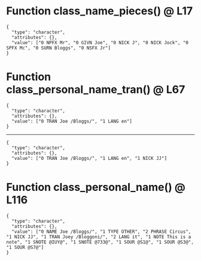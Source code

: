 # Function class_name_pieces() @ L17

    {
      "type": "character",
      "attributes": {},
      "value": ["0 NPFX Mr", "0 GIVN Joe", "0 NICK J", "0 NICK Jock", "0 SPFX Mc", "0 SURN Bloggs", "0 NSFX Jr"]
    }

# Function class_personal_name_tran() @ L67

    {
      "type": "character",
      "attributes": {},
      "value": ["0 TRAN Joe /Bloggs/", "1 LANG en"]
    }

---

    {
      "type": "character",
      "attributes": {},
      "value": ["0 TRAN Joe /Bloggs/", "1 LANG en", "1 NICK JJ"]
    }

# Function class_personal_name() @ L116

    {
      "type": "character",
      "attributes": {},
      "value": ["0 NAME Joe /Bloggs/", "1 TYPE OTHER", "2 PHRASE Circus", "1 NICK JJ", "1 TRAN Joey /Bloggoni/", "2 LANG it", "1 NOTE This is a note", "1 SNOTE @IUY@", "1 SNOTE @733@", "1 SOUR @S1@", "1 SOUR @S3@", "1 SOUR @S7@"]
    }

